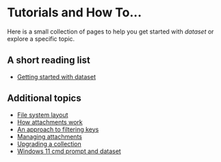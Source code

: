 Tutorials and How To...
=======================

Here is a small collection of pages to help you get started
with _dataset_ or explore a specific topic.

A short reading list
--------------------

- [Getting started with dataset](getting-started-with-dataset.html)

Additional topics
-----------------

- [File system layout](file-system-layout.html)
- [How attachments work](how-attachments-work.html)
- [An approach to filtering keys](filtering-keys.html)
- [Managing attachments](managing-attachments.html)
- [Upgrading a collection](upgrading-a-collection.html)
- [Windows 11 cmd prompt and dataset](Windows-cmd-prompt.html)
